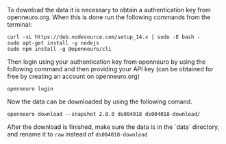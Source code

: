To download the data it is necessary to obtain a authentication key from openneuro.org. When this is done run the following commands from the terminal:

```
curl -sL https://deb.nodesource.com/setup_14.x | sudo -E bash -
sudo apt-get install -y nodejs
sudo npm install -g @openneuro/cli
```

Then login using your authentication key from openneuro by using the following command and then providing your API key (can be obtained for free by creating an account on openneuro.org)
```
openneuro login
```

Now the data can be downloaded by using the following comand. 
```
openneuro download --snapshot 2.0.0 ds004018 ds004018-download/
```
After the download is finished, make sure the data is in the ´data´ directory, and rename it to `raw` instead of `ds004018-download`
